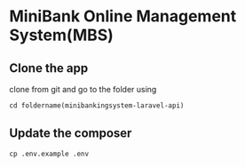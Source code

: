 # MiniBank Online Management System(MBS)
## Clone the app

clone from git and go to the folder using

````html
cd foldername(minibankingsystem-laravel-api)

````

## Update the composer

````html
cp .env.example .env
````
